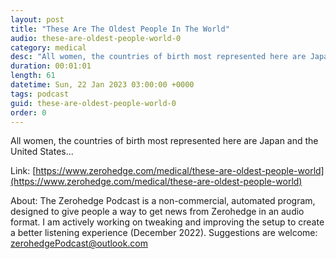 ```yaml
---
layout: post
title: "These Are The Oldest People In The World"
audio: these-are-oldest-people-world-0
category: medical
desc: "All women, the countries of birth most represented here are Japan and the United States..."
duration: 00:01:01
length: 61
datetime: Sun, 22 Jan 2023 03:00:00 +0000
tags: podcast
guid: these-are-oldest-people-world-0
order: 0
---
```

All women, the countries of birth most represented here are Japan and the United States...

Link: [https://www.zerohedge.com/medical/these-are-oldest-people-world](https://www.zerohedge.com/medical/these-are-oldest-people-world)

About: The Zerohedge Podcast is a non-commercial, automated program, designed to give people a way to get news from Zerohedge in an audio format.  I am actively working on tweaking and improving the setup to create a better listening experience (December 2022).  Suggestions are welcome: [zerohedgePodcast@outlook.com](mailto:zerohedgePodcast@outlook.com)